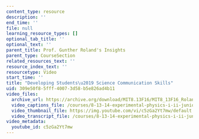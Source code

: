 ```yaml
---
content_type: resource
description: ''
end_time: ''
file: null
learning_resource_types: []
optional_tab_title: ''
optional_text: ''
parent_title: Prof. Gunther Roland's Insights
parent_type: CourseSection
related_resources_text: ''
resource_index_text: ''
resourcetype: Video
start_time: ''
title: "Developing Students\u2019 Science Communication Skills"
uid: 309e50f8-5fff-4007-3d58-b5e826ad4b11
video_files:
  archive_url: https://archive.org/download/MIT8.13F16/MIT8_13F16_Roland_Science_Communication_Skills_300k.mp4
  video_captions_file: /courses/8-13-14-experimental-physics-i-ii-junior-lab-fall-2016-spring-2017/b750c721164c51ee9cdef9eea04cde45_3032016.vtt
  video_thumbnail_file: https://img.youtube.com/vi/c5zGa2Yt7mw/default.jpg
  video_transcript_file: /courses/8-13-14-experimental-physics-i-ii-junior-lab-fall-2016-spring-2017/e0866dfd2cb944d91cd828b6b09c03f5_3032016.pdf
video_metadata:
  youtube_id: c5zGa2Yt7mw
---
```

